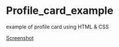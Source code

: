 # Profile_card_example
example of profile card using HTML &amp; CSS

[Screenshot](/images/final_website.png)
